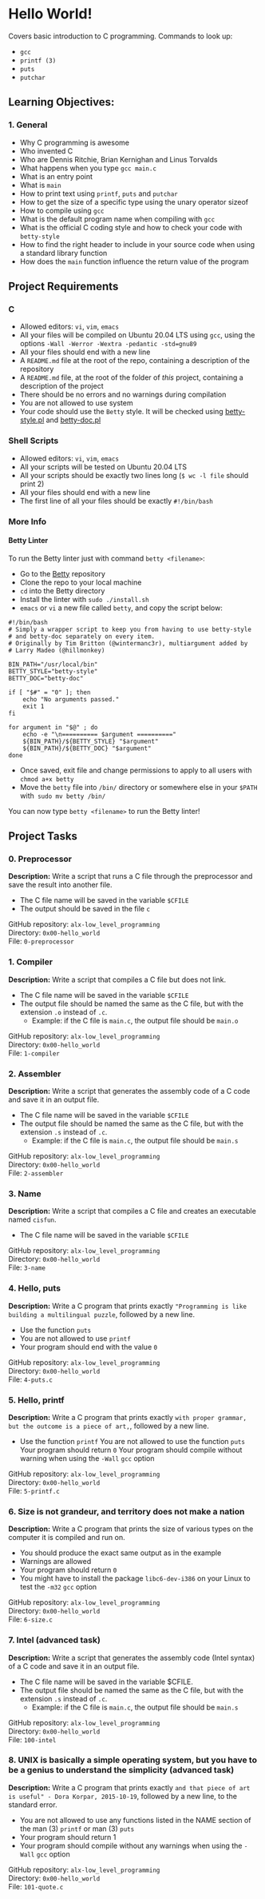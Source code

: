 # Hello World!

Covers basic introduction to C programming. Commands to look up:
* `gcc`
* `printf (3)`
* `puts`
* `putchar`

## Learning Objectives:
### 1. General
- Why C programming is awesome
- Who invented C
- Who are Dennis Ritchie, Brian Kernighan and Linus Torvalds
- What happens when you type `gcc main.c`
- What is an entry point
- What is `main`
- How to print text using `printf`, `puts` and `putchar`
- How to get the size of a specific type using the unary operator sizeof
- How to compile using `gcc`
- What is the default program name when compiling with `gcc`
- What is the official C coding style and how to check your code with `betty-style`
- How to find the right header to include in your source code when using a standard library function
- How does the `main` function influence the return value of the program

## Project Requirements
### C
- Allowed editors: `vi`, `vim`, `emacs`
- All your files will be compiled on Ubuntu 20.04 LTS using `gcc`, using the options `-Wall -Werror -Wextra -pedantic -std=gnu89`
- All your files should end with a new line
- A `README.md` file at the root of the repo, containing a description of the repository
- A `README.md` file, at the root of the folder of *this* project, containing a description of the project
- There should be no errors and no warnings during compilation
- You are not allowed to use system
- Your code should use the `Betty` style. It will be checked using [betty-style.pl](https://github.com/holbertonschool/Betty/blob/master/betty-style.pl) and [betty-doc.pl](https://github.com/holbertonschool/Betty/blob/master/betty-doc.pl)

### Shell Scripts
- Allowed editors: `vi`, `vim`, `emacs`
- All your scripts will be tested on Ubuntu 20.04 LTS
- All your scripts should be exactly two lines long (`$ wc -l file` should print 2)
- All your files should end with a new line
- The first line of all your files should be exactly `#!/bin/bash`

### More Info
#### Betty Linter
To run the Betty linter just with command `betty <filename>`:
- Go to the [Betty](https://github.com/holbertonschool/Betty) repository
- Clone the repo to your local machine
- `cd` into the Betty directory
- Install the linter with `sudo ./install.sh`
- `emacs` or `vi` a new file called `betty`, and copy the script below:
```
#!/bin/bash
# Simply a wrapper script to keep you from having to use betty-style
# and betty-doc separately on every item.
# Originally by Tim Britton (@wintermanc3r), multiargument added by
# Larry Madeo (@hillmonkey)

BIN_PATH="/usr/local/bin"
BETTY_STYLE="betty-style"
BETTY_DOC="betty-doc"

if [ "$#" = "0" ]; then
    echo "No arguments passed."
    exit 1
fi

for argument in "$@" ; do
    echo -e "\n========== $argument =========="
    ${BIN_PATH}/${BETTY_STYLE} "$argument"
    ${BIN_PATH}/${BETTY_DOC} "$argument"
done
```
- Once saved, exit file and change permissions to apply to all users with `chmod a+x betty`
- Move the `betty` file into `/bin/` directory or somewhere else in your `$PATH` with` sudo mv betty /bin/` <br>

You can now type `betty <filename>` to run the Betty linter!

## Project Tasks
### 0. Preprocessor
**Description:** Write a script that runs a C file through the preprocessor and save the result into another file.
- The C file name will be saved in the variable `$CFILE`
- The output should be saved in the file `c`

GitHub repository: `alx-low_level_programming` <br>
Directory: `0x00-hello_world` <br>
File: `0-preprocessor` <br>

### 1. Compiler
**Description:** Write a script that compiles a C file but does not link.
- The C file name will be saved in the variable `$CFILE`
- The output file should be named the same as the C file, but with the extension `.o` instead of `.c`.
  - Example: if the C file is `main.c`, the output file should be `main.o`

GitHub repository: `alx-low_level_programming` <br>
Directory: `0x00-hello_world` <br>
File: `1-compiler` <br>

### 2. Assembler
**Description:** Write a script that generates the assembly code of a C code and save it in an output file.
- The C file name will be saved in the variable `$CFILE`
- The output file should be named the same as the C file, but with the extension `.s` instead of `.c`.
  - Example: if the C file is `main.c`, the output file should be `main.s`

GitHub repository: `alx-low_level_programming` <br>
Directory: `0x00-hello_world` <br>
File: `2-assembler` <br>

### 3. Name
**Description:** Write a script that compiles a C file and creates an executable named `cisfun`.
- The C file name will be saved in the variable `$CFILE`

GitHub repository: `alx-low_level_programming` <br>
Directory: `0x00-hello_world` <br>
File: `3-name` <br>

### 4. Hello, puts
**Description:** Write a C program that prints exactly `"Programming is like building a multilingual puzzle`, followed by a new line.
- Use the function `puts`
- You are not allowed to use `printf`
- Your program should end with the value `0`

GitHub repository: `alx-low_level_programming` <br>
Directory: `0x00-hello_world` <br>
File: `4-puts.c` <br>

### 5. Hello, printf
**Description:** Write a C program that prints exactly `with proper grammar, but the outcome is a piece of art,`, followed by a new line.
- Use the function `printf`
You are not allowed to use the function `puts`
Your program should return `0`
Your program should compile without warning when using the `-Wall` `gcc` option

GitHub repository: `alx-low_level_programming` <br>
Directory: `0x00-hello_world` <br>
File: `5-printf.c` <br>

### 6. Size is not grandeur, and territory does not make a nation
**Description:** Write a C program that prints the size of various types on the computer it is compiled and run on.
- You should produce the exact same output as in the example
- Warnings are allowed
- Your program should return `0`
- You might have to install the package `libc6-dev-i386` on your Linux to test the `-m32` `gcc` option

GitHub repository: `alx-low_level_programming` <br>
Directory: `0x00-hello_world` <br>
File: `6-size.c` <br>

### 7. Intel (advanced task)
**Description:** Write a script that generates the assembly code (Intel syntax) of a C code and save it in an output file.
- The C file name will be saved in the variable $CFILE.
- The output file should be named the same as the C file, but with the extension `.s` instead of `.c`.
  - Example: if the C file is `main.c`, the output file should be `main.s`

GitHub repository: `alx-low_level_programming` <br>
Directory: `0x00-hello_world` <br>
File: `100-intel` <br>

### 8. UNIX is basically a simple operating system, but you have to be a genius to understand the simplicity (advanced task)
**Description:** Write a C program that prints exactly `and that piece of art is useful" - Dora Korpar, 2015-10-19`, followed by a new line, to the standard error.
- You are not allowed to use any functions listed in the NAME section of the man (3) `printf` or man (3) `puts`
- Your program should return 1
- Your program should compile without any warnings when using the `-Wall` `gcc` option

GitHub repository: `alx-low_level_programming` <br>
Directory: `0x00-hello_world` <br>
File: `101-quote.c` <br>

